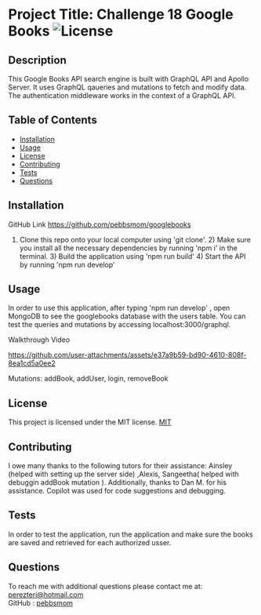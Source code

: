 # Project Title: Challenge 18 Google Books ![License](https://img.shields.io/badge/License-MIT-yellow.svg)
## Description 
This Google Books API search engine is built with GraphQL API and Apollo Server.  It uses GraphQL qaueries and mutations to fetch and modify data.  The authentication middleware works in the context of a GraphQL API. 
## Table of Contents
* [Installation](#installation)
* [Usage](#usage)
* [License](#license)
* [Contributing](#contributing)
* [Tests](#tests)
* [Questions](#questions)
## Installation
GitHub Link https://github.com/pebbsmom/googlebooks
1) Clone this repo onto your local computer using 'git clone'. 2) Make sure you install all the necessary dependencies by running 'npm i' in the terminal. 3) Build the application using 'npm run build'  4) Start the API by running 'npm run develop'
## Usage
In order to use this application, after typing 'npm run develop' , open MongoDB to see the googlebooks database with the users table.  You can test the queries and mutations by accessing localhost:3000/graphql.  

Walkthrough Video 






https://github.com/user-attachments/assets/e37a9b59-bd90-4610-808f-8ea1cd5a0ee2

 Mutations:  addBook, addUser, login, removeBook
 
 
## License
This project is licensed under the MIT license. [MIT](https://opensource.org/licenses/MIT)
## Contributing
I owe many thanks to the following tutors for their assistance:  Ainsley (helped with setting up the server side) ,Alexis, Sangeetha( helped with debuggin addBook mutation ).  Additionally, thanks to Dan M. for his assistance. Copilot was used for code suggestions and debugging.
## Tests
In order to test the application, run the application and make sure the books are saved and retrieved for each authorized usser.
## Questions
To reach me with additional questions please contact me at:
perezteri@hotmail.com  
GitHub : [pebbsmom](https://github.com/pebbsmom)


